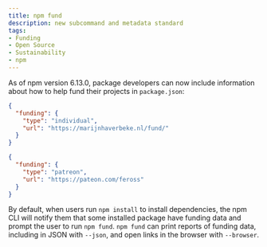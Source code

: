 ```yaml
---
title: npm fund
description: new subcommand and metadata standard
tags:
- Funding
- Open Source
- Sustainability
- npm
---
```


As of npm version 6.13.0, package developers can now include information about how to help fund their projects in `package.json`:

```json
{
  "funding": {
    "type": "individual",
    "url": "https://marijnhaverbeke.nl/fund/"
  }
}
```

```json
{
  "funding": {
    "type": "patreon",
    "url": "https://pateon.com/feross"
  }
}
```

By default, when users run `npm install` to install dependencies, the npm CLI will notify them that some installed package have funding data and prompt the user to run `npm fund`.  `npm fund` can print reports of funding data, including in JSON with `--json`, and open links in the browser with `--browser`.
